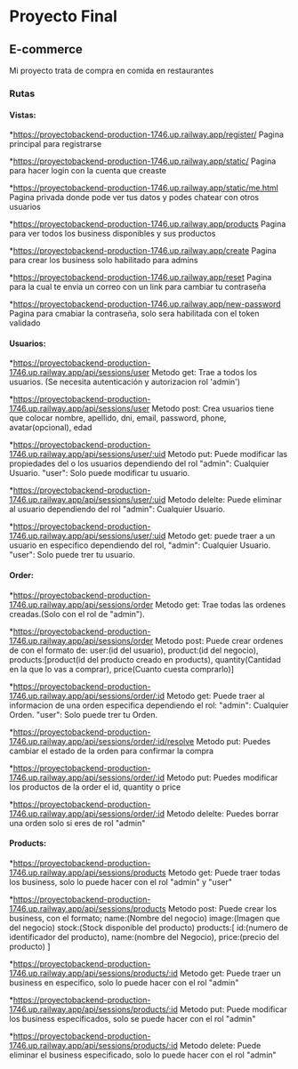 # Proyecto Final
## E-commerce
Mi proyecto trata de compra en comida en restaurantes 
### Rutas 
#### Vistas:
*https://proyectobackend-production-1746.up.railway.app/register/
Pagina principal para registrarse

*https://proyectobackend-production-1746.up.railway.app/static/
Pagina para hacer login con la cuenta que creaste

*https://proyectobackend-production-1746.up.railway.app/static/me.html
Pagina privada donde pode ver tus datos y podes chatear con otros usuarios 

*https://proyectobackend-production-1746.up.railway.app/products
Pagina para ver todos los business disponibles y sus productos 

*https://proyectobackend-production-1746.up.railway.app/create
Pagina para crear los business solo habilitado para admins

*https://proyectobackend-production-1746.up.railway.app/reset
Pagina para la cual te envia un correo con un link para cambiar tu contraseña

*https://proyectobackend-production-1746.up.railway.app/new-password
Pagina para cmabiar la contraseña, solo sera habilitada con el token validado
#### Usuarios:

*https://proyectobackend-production-1746.up.railway.app/api/sessions/user
Metodo get: Trae a todos los usuarios. (Se necesita autenticación y autorizacion rol 'admin')

*https://proyectobackend-production-1746.up.railway.app/api/sessions/user
Metodo post: Crea usuarios tiene que colocar nombre, apellido, dni, email, password, phone, avatar(opcional), edad

*https://proyectobackend-production-1746.up.railway.app/api/sessions/user/:uid
Metodo put: Puede modificar las propiedades del o los usuarios dependiendo del rol
"admin": Cualquier Usuario.
"user": Solo puede modificar tu usuario.

*https://proyectobackend-production-1746.up.railway.app/api/sessions/user/:uid
Metodo delelte: Puede eliminar al usuario dependiendo del rol
"admin": Cualquier Usuario.

*https://proyectobackend-production-1746.up.railway.app/api/sessions/user/:uid
Metodo get: puede traer a un usuario en especifico dependiendo del rol,
"admin": Cualquier Usuario.
"user": Solo puede trer tu usuario.

#### Order:

*https://proyectobackend-production-1746.up.railway.app/api/sessions/order
Metodo get: Trae todas las ordenes creadas.(Solo con el rol de "admin").

*https://proyectobackend-production-1746.up.railway.app/api/sessions/order
Metodo post: Puede crear ordenes de con el formato de:
user:(id del usuario),
product:(id del negocio),
products:[product(id del producto creado en products), quantity(Cantidad en la que lo vas a comprar), price(Cuanto cuesta comprarlo)]

*https://proyectobackend-production-1746.up.railway.app/api/sessions/order/:id
Metodo get: Puede traer al informacion de una orden especifica dependiendo el rol:
"admin": Cualquier Orden.
"user": Solo puede trer tu Orden.

*https://proyectobackend-production-1746.up.railway.app/api/sessions/order/:id/resolve
Metodo put: Puedes cambiar el estado de la orden para confirmar la compra

*https://proyectobackend-production-1746.up.railway.app/api/sessions/order/:id
Metodo put: Puedes modificar los productos de la order el id, quantity o price

*https://proyectobackend-production-1746.up.railway.app/api/sessions/order/:id
Metodo delelte: Puedes borrar una orden solo si eres de rol "admin"

#### Products:
*https://proyectobackend-production-1746.up.railway.app/api/sessions/products
Metodo get: Puede traer todas los business, solo lo puede hacer con el rol "admin" y "user"

*https://proyectobackend-production-1746.up.railway.app/api/sessions/products
Metodo post: Puede crear los business, con el formato;
name:(Nombre del negocio)
image:(Imagen que del negocio)
stock:(Stock disponible del producto)
products:[
    id:(numero de identificador del producto),
    name:(nombre del Negocio),
    price:(precio del producto)
]

*https://proyectobackend-production-1746.up.railway.app/api/sessions/products/:id
Metodo get: Puede traer un business en especifico, solo lo puede hacer con el rol "admin"

*https://proyectobackend-production-1746.up.railway.app/api/sessions/products/:id
Metodo put: Puede modificar los business especificados, solo se puede hacer con el rol "admin"

*https://proyectobackend-production-1746.up.railway.app/api/sessions/products/:id
Metodo delete: Puede eliminar el business especificado, solo lo puede hacer con el rol "admin"
